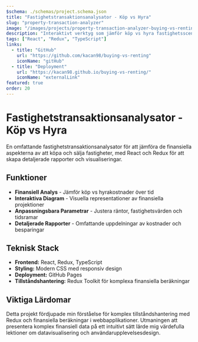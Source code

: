 ```yaml
---
$schema: ./schemas/project.schema.json
title: "Fastighetstransaktionsanalysator - Köp vs Hyra"
slug: "property-transaction-analyzer"
image: "/images/projects/property-transaction-analyzer-buying-vs-renting.png"
description: "Interaktivt verktyg som jämför köp vs hyra fastighetsscenarier med finansiella beräkningar och visualiseringar."
tags: ["React", "Redux", "TypeScript"]
links:
  - title: "GitHub"
    url: "https://github.com/kacan98/buying-vs-renting"
    iconName: "gitHub"
  - title: "Deployment"
    url: "https://kacan98.github.io/buying-vs-renting/"
    iconName: "externalLink"
featured: true
order: 20
---
```


# Fastighetstransaktionsanalysator - Köp vs Hyra

En omfattande fastighetstransaktionsanalysator för att jämföra de finansiella aspekterna av att köpa och sälja fastigheter, med React och Redux för att skapa detaljerade rapporter och visualiseringar.

## Funktioner

- **Finansiell Analys** - Jämför köp vs hyrakostnader över tid
- **Interaktiva Diagram** - Visuella representationer av finansiella projektioner
- **Anpassningsbara Parametrar** - Justera räntor, fastighetsvärden och tidsramar
- **Detaljerade Rapporter** - Omfattande uppdelningar av kostnader och besparingar

## Teknisk Stack

- **Frontend:** React, Redux, TypeScript
- **Styling:** Modern CSS med responsiv design
- **Deployment:** GitHub Pages
- **Tillståndshantering:** Redux Toolkit för komplexa finansiella beräkningar

## Viktiga Lärdomar

Detta projekt fördjupade min förståelse för komplex tillståndshantering med Redux och finansiella beräkningar i webbapplikationer. Utmaningen att presentera komplex finansiell data på ett intuitivt sätt lärde mig värdefulla lektioner om datavisualisering och användarupplevelsesdesign.